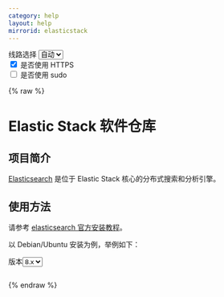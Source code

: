 ```yaml
---
category: help
layout: help
mirrorid: elasticstack
---
```


<!-- 本 markdown 从 tuna/mirrorz-help-ng 自动生成，如需修改请参阅该仓库 -->

<style>.z-help tmpl { display: none }</style>

<div class="z-wrap">
    <form class="z-form z-global" onchange="form_update(null)" onsubmit="return false">
        <div>
            <label for="e0a5cecb">线路选择</label>
            <select id="e0a5cecb" name="host">
                <option selected="selected" value="{{ site.url }}">自动</option>
                <option value="{{ site.urlv4 }}">IPv4</option>
                <option value="{{ site.urlv6 }}">IPv6</option>
            </select>
        </div>
        <div>
            <input id="144d763c" name="_scheme" type="checkbox" checked>
            <label for="144d763c">是否使用 HTTPS</label>
        </div>
        <div>
            <input id="4659e7da" name="_sudo" type="checkbox">
            <label for="4659e7da">是否使用 sudo</label>
        </div>
    </form>
</div>
{% raw %}
<div class="z-help"><h1>Elastic Stack 软件仓库</h1>
<h2>项目简介</h2>
<p><a href="https://www.elastic.co/cn/what-is/elasticsearch">Elasticsearch</a> 是位于 Elastic Stack 核心的分布式搜索和分析引擎。</p>
<h2>使用方法</h2>
<p>请参考 <a href="https://www.elastic.co/guide/en/elasticsearch/reference/current/deb.html">elasticsearch 官方安装教程</a>。</p>
<p>以 Debian/Ubuntu 安装为例，举例如下：</p>
<div class="z-wrap"><form class="z-form" onchange="form_update(event)" onsubmit="return false"><div><label for="36a52029" title>版本</label><select id="36a52029" name="version" title><option value="8.x">8.x</option><option value="7.x">7.x</option><option value="6.x">6.x</option></select></div></form><pre class="z-code"></pre></div><tmpl z-input="version" z-lang="bash">
wget -qO - https://artifacts.elastic.co/GPG-KEY-elasticsearch | {{sudo}}gpg --dearmor -o /usr/share/keyrings/elasticsearch-keyring.gpg
echo "deb [signed-by=/usr/share/keyrings/elasticsearch-keyring.gpg] {{endpoint}}/{{version}}/apt/ stable main" | {{sudo}}tee /etc/apt/sources.list.d/elastic-{{version}}.list
{{sudo}}apt-get update &amp;&amp; {{sudo}}apt-get install elasticsearch
</tmpl><script id="z-config" type="application/x-mirrorz-help">eyJfIjogIkVsYXN0aWMgU3RhY2sgXHU4ZjZmXHU0ZWY2XHU0ZWQzXHU1ZTkzIiwgImJsb2NrIjogWyJpbnRybyIsICJ1c2FnZSJdLCAiaW5wdXQiOiB7InZlcnNpb24iOiB7Il8iOiAiXHU3MjQ4XHU2NzJjIiwgIm9wdGlvbiI6IHsiOC54IjogbnVsbCwgIjcueCI6IG51bGwsICI2LngiOiBudWxsfX19LCAicGVybWFsaW5rIjogImVsYXN0aWNzZWFyY2giLCAibmFtZSI6ICJlbGFzdGljc3RhY2sifQ==</script>
</div>

{% endraw %}

<script src="/static/js/mustache.js?{{ site.data['hash'] }}"></script>
<script src="/static/js/zdocs.js?{{ site.data['hash'] }}"></script>

